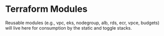 # Terraform Modules

Reusable modules (e.g., vpc, eks, nodegroup, alb, rds, ecr, vpce, budgets) will live here for consumption by the static and toggle stacks.
